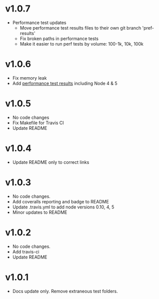 # v1.0.7
- Performance test updates
  - Move performance test results files to their own git branch 'pref-results'
  - Fix broken paths in performance tests 
  - Make it easier to run perf tests by volume: 100-1k, 10k, 100k

# v1.0.6
- Fix memory leak 
- Add [performance test results](https://github.com/tonybranfort/apom/tree/master/performance/results) including Node 4 & 5

# v1.0.5
- No code changes
- Fix Makefile for Travis CI
- Update README

# v1.0.4
- Update README only to correct links 

# v1.0.3
- No code changes.
- Add coveralls reporting and badge to README
- Update .travis.yml to add node versions 0.10, 4, 5
- Minor updates to README

# v1.0.2
- No code changes.  
- Add travis-ci
- Update README

# v1.0.1
- Docs update only.  Remove extraneous test folders. 

